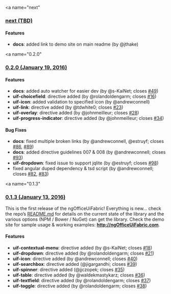 <a name="next"</a>
### [next (TBD)](https://github.com/ngOfficeUIFabric/ng-officeuifabric/tree/dev)

#### Features
- **docs**: added link to demo site on main readme (by @jthake)

<a name="0.2.0"</a>
### [0.2.0 (January 19, 2016)](https://github.com/ngOfficeUIFabric/ng-officeuifabric/releases/tag/0.2.0)

#### Features

- **docs**: added auto watcher for easier dev (by @s-KaiNet; closes [#49](https://github.com/ngOfficeUIFabric/ng-officeuifabric/issues/49))
- **uif-choicefield**: directive added (by @rolandoldengarm; closes [#16](https://github.com/ngOfficeUIFabric/ng-officeuifabric/issues/16))
- **uif-icon**: added validation to specified icon (by @andrewconnell)
- **uif-link**: directive added (by @tdwhite0; closes [#23](https://github.com/ngOfficeUIFabric/ng-officeuifabric/issues/23))
- **uif-overlay**: directive added (by @johnmeilleur; closes [#28](https://github.com/ngOfficeUIFabric/ng-officeuifabric/issues/28))
- **uif-progress-indicator**: directive added (by @johnmeilleur; closes [#34](https://github.com/ngOfficeUIFabric/ng-officeuifabric/issues/34))

#### Bug Fixes

- **docs**: fixed multiple broken links (by @andrewconnell, @estruyf; closes [#86](https://github.com/ngOfficeUIFabric/ng-officeuifabric/issues/86), [#89](https://github.com/ngOfficeUIFabric/ng-officeuifabric/issues/89))
- **docs**: added directive guidelines 007 & 008 (by @andrewconnell; closes [#93](https://github.com/ngOfficeUIFabric/ng-officeuifabric/issues/93))
- **uif-dropdown**: fixed issue to support jqlite (by @estruyf; closes [#98](https://github.com/ngOfficeUIFabric/ng-officeuifabric/issues/98))
- fixed angular duped dependency & tsd script (by @andrewconnell; closes [#82](https://github.com/ngOfficeUIFabric/ng-officeuifabric/issues/82), [#83](https://github.com/ngOfficeUIFabric/ng-officeuifabric/issues/83))


<a name="0.1.3"</a>
### [0.1.3 (January 13, 2016)](https://github.com/ngOfficeUIFabric/ng-officeuifabric/releases/tag/0.1.3)

This is the first release of the ngOfficeUiFabric! Everything is new… check the repo’s [README.md](https://github.com/ngOfficeUIFabric/ng-officeuifabric/blob/master/README.md) for details on the current state of the library and the various options (NPM / Bower / NuGet) can get the library. Check the demo site for sample usage & working examples: **http://ngOfficeUiFabric.com**.

#### Features

- **uif-contextual-menu**: directive added (by @s-KaiNet; closes [#18](https://github.com/ngOfficeUIFabric/ng-officeuifabric/pull/18))
- **uif-dropdown**: directive added (by @rolandoldengarm; closes [#21](https://github.com/ngOfficeUIFabric/ng-officeuifabric/pull/21))
- **uif-icon**: directive added (by @andrewconnell; closes [#40](https://github.com/ngOfficeUIFabric/ng-officeuifabric/pull/40))
- **uif-searchbox**: directive added (@jigargandhi; closes [#39](https://github.com/ngOfficeUIFabric/ng-officeuifabric/pull/39))
- **uif-spinner**: directive added (@jjczopek; closes [#35](https://github.com/ngOfficeUIFabric/ng-officeuifabric/pull/35))
- **uif-table**: directive added (by @waldekmastykarz; closes [#36](https://github.com/ngOfficeUIFabric/ng-officeuifabric/pull/36))
- **uif-textfield**: directive added (by @rolandoldengarm; closes [#37](https://github.com/ngOfficeUIFabric/ng-officeuifabric/pull/37))
- **uif-toggle**: directive added (by @rolandoldengarm; closes [#38](https://github.com/ngOfficeUIFabric/ng-officeuifabric/pull/38))

